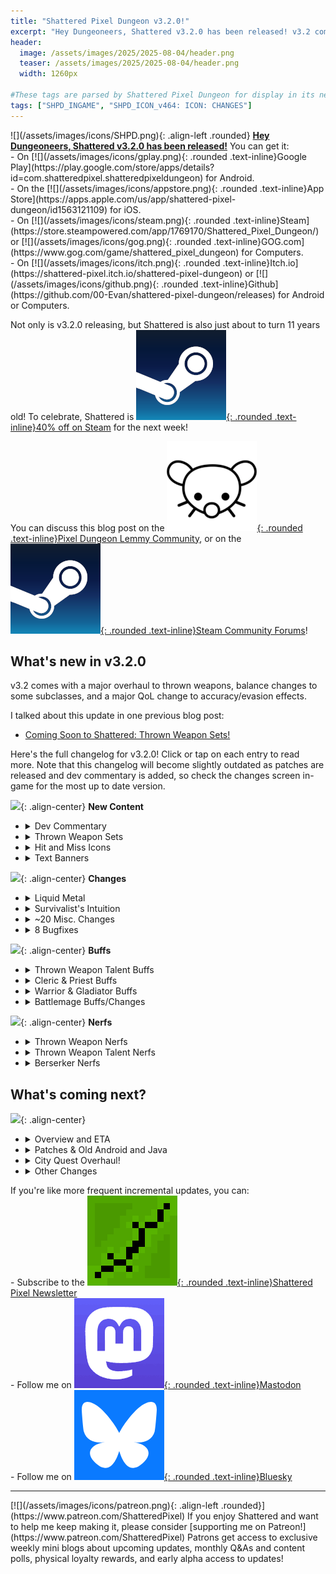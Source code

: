```yaml
---
title: "Shattered Pixel Dungeon v3.2.0!"
excerpt: "Hey Dungeoneers, Shattered v3.2.0 has been released! v3.2 comes with a major overhaul to thrown weapons, balance changes to some subclasses, and a major QoL change to accuracy/evasion effects."
header:
  image: /assets/images/2025/2025-08-04/header.png
  teaser: /assets/images/2025/2025-08-04/header.png
  width: 1260px

#These tags are parsed by Shattered Pixel Dungeon for display in its news feed
tags: ["SHPD_INGAME", "SHPD_ICON_v464: ICON: CHANGES"]
---
```


<div markdown="1" class="img-text">
![](/assets/images/icons/SHPD.png){: .align-left .rounded} <b><u>Hey Dungeoneers, Shattered v3.2.0 has been released!</u></b> You can get it:
<br>- On [![](/assets/images/icons/gplay.png){: .rounded .text-inline}Google Play](https://play.google.com/store/apps/details?id=com.shatteredpixel.shatteredpixeldungeon) for Android.
<br>- On the [![](/assets/images/icons/appstore.png){: .rounded .text-inline}App Store](https://apps.apple.com/us/app/shattered-pixel-dungeon/id1563121109) for iOS.
<br>- On [![](/assets/images/icons/steam.png){: .rounded .text-inline}Steam](https://store.steampowered.com/app/1769170/Shattered_Pixel_Dungeon/) or [![](/assets/images/icons/gog.png){: .rounded .text-inline}GOG.com](https://www.gog.com/game/shattered_pixel_dungeon) for Computers.
<br>- On [![](/assets/images/icons/itch.png){: .rounded .text-inline}Itch.io](https://shattered-pixel.itch.io/shattered-pixel-dungeon) or [![](/assets/images/icons/github.png){: .rounded .text-inline}Github](https://github.com/00-Evan/shattered-pixel-dungeon/releases) for Android or Computers.
</div>

Not only is v3.2.0 releasing, but Shattered is also just about to turn 11 years old! To celebrate, Shattered is [![](/assets/images/icons/steam.png){: .rounded .text-inline}40% off on Steam](https://store.steampowered.com/app/1769170/Shattered_Pixel_Dungeon/) for the next week!

You can discuss this blog post on the [![](/assets/images/icons/lemmy.png){: .rounded .text-inline}Pixel Dungeon Lemmy Community](https://lemmy.world/post/33957465), or on the [![](/assets/images/icons/steam.png){: .rounded .text-inline}Steam Community Forums](https://steamcommunity.com/app/1769170/eventcomments/595156326734228009)!

## What's new in v3.2.0

v3.2 comes with a major overhaul to thrown weapons, balance changes to some subclasses, and a major QoL change to accuracy/evasion effects.

I talked about this update in one previous blog post:
- [Coming Soon to Shattered: Thrown Weapon Sets!](https://shatteredpixel.com/blog/coming-soon-to-shattered-thrown-weapon-sets.html)

Here's the full changelog for v3.2.0! Click or tap on each entry to read more. Note that this changelog will become slightly outdated as patches are released and dev commentary is added, so check the changes screen in-game for the most up to date version.

![](/assets/images/{{page.date|date:'%Y/%Y-%m-%d'}}/new.png){: .align-center}
**New Content**

<ul>
<li><details markdown="1"><summary>Dev Commentary</summary><blockquote markdown="1">
- Released August 4th, 2025
- 63 days after Shattered v3.1.0

Dev commentary will be added here in the future.
</blockquote></details></li>
<li><details markdown="1"><summary>Thrown Weapon Sets</summary><blockquote markdown="1">
**Thrown weapons have been majorly overhauled to be more worthwhile to upgrade!**

- Thrown weapons now spawn in sets of three, sets do not mix.
- Thrown weapon base durability increased to 3x5/8/12, from 2x5/10/15.
- Sets are upgraded as a unit (all 3), and upgrading fully repairs the set.
- Upgrades now boost durability by 1.5x, down from 3x.
- Thrown weapon default damage scaling per upgrade reduced to 1-tier, down from 2-tier.
- Sets can be enchanted, cursed, augmented, unidentified, etc.
- Sets can spawn with natural upgrades, enchants, or curses.
- A few special rooms now have a chance to spawn higher value thrown weapon sets.

Note that darts are not affected by these changes, they effectively all belong to the same set and still cannot be upgraded.
</blockquote></details></li>
<li><details markdown="1"><summary>Hit and Miss Icons</summary><blockquote markdown="1">
**Pretty much every effect that changes accuracy or evasion now has an icon that shows up when that effect is the reason an attack hit or missed!**

This is an extension of the green bow icon that was used to make the Ferret Tuft's evasion boost more visible in v3.1. It should make it much easier to tell how much of a difference various buffs/debuffs are making to hit chance.

There are 12 different hit icons and 11 miss icons in total.
</blockquote></details></li>
<li><details markdown="1"><summary>Text Banners</summary><blockquote markdown="1">
**New visuals have been added for the 'boss slain' and 'game over' text banners!**

They should now match the newer text visuals in the title screen. This also includes some detail adjustments such as centering the sword in 'boss slain' vertically instead of horizontally.
</blockquote></details></li>
</ul>

![](/assets/images/{{page.date|date:'%Y/%Y-%m-%d'}}/changes.png){: .align-center}
**Changes**

<ul>
<li><details markdown="1"><summary>Liquid Metal</summary><blockquote markdown="1">
Liquid metal has also been changed to go along with the general changes to thrown weapons:

- Recipe adjusted, now takes one known uncursed thrown weapon set and always costs 3 energy.
- Liquid metal can now replace missing/broken thrown weapons from a set (up to the usual cap of 3)
- Liquid metal scaling per upgrade down to 1.33x from 2x.

The upgrade scaling change works out to be a slight nerf, as thrown weapon durability scaling per upgrade was also reduced to 1.5x from 3x. However, I expect durability and repairing to be much more of a factor now, as previously upgraded thrown weapons would reach infinite durability very quickly.
</blockquote></details></li>
<li><details markdown="1"><summary>Survivalist's Intuition</summary><blockquote markdown="1">
Now that thrown weapons can be identified, there is design space for the Huntress to have a non-generic identification talent:

- **Survivalist's Intuition** now lets the Huntress ID thrown weapons at 3x speed at +1 or on-use at +2. Previously it increased ID speed of all items by 1.75x at +1 or 2.5x at +2.
</blockquote></details></li>
<li><details markdown="1"><summary>~20 Misc. Changes</summary><blockquote markdown="1">
**Highlights:**
- Blacksmith's smith option now offers a thrown weapon in addition to 2 melee weapons and an armor
- Thrown weapons (including the bow) now always have a throw delay of 1 turn if they aren't aimed at a target
- Ascension challenge now always notifies the player the first time the amulet's curse is weakened
- Characters that are immune to the wand of lightning no longer reduce its overall damage if it arcs though them
- Chaotic Censer no longer aims at passive enemies
- Added a new language: Swedish!

**Thrown Weapons:**
- Augmentation now affects thrown weapon durability based on how it affects attack speed
- Projecting enchant can now stack on thrown weapons, giving more reach
- Explosive curse now consumes uses on thrown weapons when it triggers
- Friendly curse now sets weapon damage to 0 if charmed by that enemy

**Misc:**
- Improved most tutorial/guidebook text to be more concise
- Stone of Intuition guess window now shows which item you are guessing for
- Blacksmith room can no longer spawn next to the depth exit room
- Rats that are made friendly by the 19th armor ability no longer attack enemies
- Wands now only need to be known uncursed to be used in making resin
- Made tweaks to tunnel and maze rooms to reduce the chance of them generating certain shapes
- Made piranha description text more helpful
- Updated code libraries on iOS (Android and Desktop lib updates will come in a patch later)
- Added dev commentary for v2.2.0
</blockquote></details></li>
<li><details markdown="1"><summary>8 Bugfixes</summary><blockquote markdown="1">
Fixed the following bugs:
**Gameplay:**
- Cases where sacrificial fire would not apply just after a character steps into it
- Rogue's inscribed stealth talent not properly triggering from some unstable spell effects
- Rare cases where hero could not regen more than 1hp/turn when they should
- Distortion traps always generating mimics when choosing to generate an uncommon enemy
- Cleric's body form enchantment/glyph effect also applying to some enemies

**Misc:**
- Cases where status text would stack on itself incorrectly
- Language selection menu using the wrong name for Indonesian
- Minor visual and textual bugs
</blockquote></details></li>
</ul>

![](/assets/images/{{page.date|date:'%Y/%Y-%m-%d'}}/buffs.png){: .align-center}
**Buffs**

<ul>
<li><details markdown="1"><summary>Thrown Weapon Talent Buffs</summary><blockquote markdown="1">
Some talents that interact with thrown weapons are getting buffs as part of the thrown weapon changes:

- **Projectile Momentum** accuracy boost up substantially, to +50/100/150% at +1/2/3, from +20/40/60% at +1/2/3.

- **Shared Enchantments** no longer prevents multiple enchantment triggers. Both enchants can now trigger if the thrown weapon and the Huntress' bow are both enchanted.
</blockquote></details></li>
<li><details markdown="1"><summary>Cleric & Priest Buffs</summary><blockquote markdown="1">
Firstly, a quick buff to the Cleric's worst performing T2 spell:
- **Divine Sense** duration up to 50 turns from 30.

I'm also making some changes to improve the Priest's synergy with their various spell effects. Hopefully this will help the subclass compete a bit more with Paladin, who already gets great synergy thanks to all spells extending holy weapon and ward:
- **Guiding Light** free use cooldown down to 50 turns from 100.
- **Illuminate** is now inflicted on directly targeted enemies by all spells.
</blockquote></details></li>
<li><details markdown="1"><summary>Warrior & Gladiator Buffs</summary><blockquote markdown="1">
Firstly, I'm making a change to the Warrior in general, to improve tactical flexibility and to make the Hold Fast talent more interesting:
- **Hold Fast** now slows the decay of combo and shielding buffs by 33/67/100% at +1/2/3. This includes the broken seal shield and Berserker's enrage shield!

Next, the Gladiator was weakened a bit after v3.1's Warrior changes, so I'm giving him some more combo flexibility to compensate:
- **Combo** now lasts for 15 turns after killing an enemy.
- **Cleave** combo duration boost increased to 30/45/60 turns at +1/2/3, from 15/30/45 turns.
</blockquote></details></li>
<li><details markdown="1"><summary>Battlemage Buffs/Changes</summary><blockquote markdown="1">
Some Battlemage staff on-hit effects have been changed to be more interesting and more powerful. Most notably this removes three effects that were previously just copies of enchantments:

- **Staff of Fireblast** effect reworked, now has a chance to explode away flames, dealing damage to enemies.
- **Staff of Lightning** effect reworked, now has a chance to charge the Mage, granting lightning immunity and extra arcing reach.
- **Staff of Blast Wave** effect reworked, now consumes paralysis to deal big bonus damage.
- **Staff of Warding** mildly changed, now heals level 2 and 3 wards in addition to sentries.
</blockquote></details></li>
</ul>

![](/assets/images/{{page.date|date:'%Y/%Y-%m-%d'}}/nerfs.png){: .align-center}
**Nerfs**

<ul>
<li><details markdown="1"><summary>Thrown Weapon Nerfs</summary><blockquote markdown="1">
Various thrown weapons are getting targeted nerfs, mainly focused around compensating for lower durability weapons now effectively having +50% base uses, or certain weapons now being much more spammable.

- **Shuriken** instant-throw condition changed to a simple 20 turn cooldown
- **Kunai** base damage down to 6-12 from 6-15
- **Bolas** damage scaling down to 1-2 from 1-3
- **Heavy Boomerang** durability down to 5 from 8
- **Tomahawk** damage scaling down to 1-3 from 1-4
- **Tomahawk** bleed % down to 33% from 60%, but it is now a separate roll that ignores enemy armor
- **Force Cube** base damage down to 10-20 from 10-25
</blockquote></details></li>
<li><details markdown="1"><summary>Thrown Weapon Talent Nerfs</summary><blockquote markdown="1">
Some talents are also getting nerfed as part of the thrown weapon changes:

- **Projectile Momentum** damage boost down to +10/20/30% at +1/2/3, from +15/30/45% at +1/2/3

- **Durable Projectiles** durability boost down to +33%/+50% at +1/+2, from +50%/+75% at +1/+2
- **Shared Upgrades** slightly reworked, now grants a flat +16.67% damage boost and +1 duration per thrown weapon level, but caps at +33/67/100% damage and +2/4/6 duration at talent level 1/2/3.
</blockquote></details></li>
<li><details markdown="1"><summary>Berserker Nerfs</summary><blockquote markdown="1">
The Berserker is doing quite well after v3.1, given that the new shield naturally synergizes with him. I'm scaling back the base subclass power a bit to compensate:

- Rate of rage gain and loss reduced by 25%
- Base enrage shield reduced to 8+2*lvl from 10+2*lvl (the armor's level)
</blockquote></details></li>
</ul>

## What's coming next?

![](/assets/images/{{page.date|date:'%Y/%Y-%m-%d'}}/upcoming.png){: .align-center}

<ul>
<li><details markdown="1"><summary>Overview and ETA</summary><blockquote markdown="1">
The next major Shattered update will v3.3 (I may change the name to v4.0 but it's unlikely). This update will include an overhaul to the Ambitious Imp quest in the metropolis!

The blacksmith quest overhaul ended up taking quite a bit of time, and so I expect v3.3 will as well. I will write some blog posts as I make progress though, so hopefully you'll hear from me as things start to take shape in October or November.

**Please keep in mind that while I always try to keep to the ETAs I provide, they are just estimates. If you don't hear from me by the ETA, it means I'm still busy with the update!**
</blockquote></details></li>
<li><details markdown="1"><summary>Patches & Old Android and Java</summary><blockquote markdown="1">
There will be a higher than normal number of patches to v3.2. Firstly to address balance concerns arising from all the item changes (rather than waiting and doing them next update), and then to make various game library updates and technical changes.

As mentioned previously, one of the consequences of these library updates and technical changes will be removing support for Android 4.0-4.4, and Java 8-10. Dropping support for these is unfortunately necessary in order to meet an impending requirement by Google.
</blockquote></details></li>
<li><details markdown="1"><summary>City Quest Overhaul!</summary><blockquote markdown="1">
The major content improvements coming in v3.3 will be an overhaul to the Ambitious Imp's quest in the Metropolis. This quest is one of the last major leftovers from the original Pixel Dungeon and badly needs some modernization.

Just like the Blacksmith quest overhaul, this new quest will send you to a new sub-region of the dungeon with some unique gameplay. Rather than digging, you'll be attempting to infiltrate a dwarven vault full of danger and treasure!
</blockquote></details></li>
<li><details markdown="1"><summary>Other Changes</summary><blockquote markdown="1">
I will want to keep v3.3 mainly focused on the new quest, but there will be room for smaller changes too! Mainly this will be balance changes, but there might be room for a few smaller design improvements or additions too.

Also, I can't make any promises yet, but I am hoping to move forward with more visual improvements, including in-game spritework improvements, whose development has largely been on hiatus since last year.
</blockquote></details></li>
</ul>

If you're like more frequent incremental updates, you can:<br>- Subscribe to the [![](/assets/images/icons/avatar.png){: .rounded .text-inline}Shattered Pixel Newsletter](/newsletter)<br>- Follow me on [![](/assets/images/icons/mastodon.png){: .rounded .text-inline}Mastodon](https://mastodon.gamedev.place/@ShatteredPixel)<br>- Follow me on [![](/assets/images/icons/bluesky.png){: .rounded .text-inline}Bluesky](https://bsky.app/profile/shatteredpixel.com)

---

<div markdown="1" style="display: inline-block;">
[![](/assets/images/icons/patreon.png){: .align-left .rounded}](https://www.patreon.com/ShatteredPixel) If you enjoy Shattered and want to help me keep making it, please consider [supporting me on Patreon!](https://www.patreon.com/ShatteredPixel) Patrons get access to exclusive weekly mini blogs about upcoming updates, monthly Q&As and content polls, physical loyalty rewards, and early alpha access to updates!
</div>
